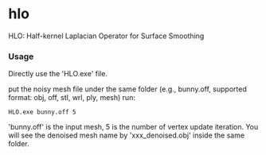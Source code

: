 # hlo
HLO: Half-kernel Laplacian Operator for Surface Smoothing

### Usage

Directly use the 'HLO.exe' file.


put the noisy mesh file under the same folder (e.g., bunny.off, supported format: obj, off, stl, wrl, ply, mesh)
run: 

```
HLO.exe bunny.off 5
```

'bunny.off' is the input mesh, 5 is the number of vertex update iteration.
You will see the denoised mesh name by 'xxx_denoised.obj' inside the same folder. 



